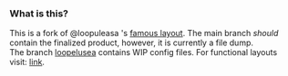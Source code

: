 ### What is this?

This is a fork of @loopuleasa 's [famous layout](https://github.com/loopuleasa/Dota2-TheCore-Config-Engine). The main branch *should* contain the finalized product, however, it is currently a file dump.  
The branch [loopelusea](https://github.com/juvenigi/Dota2-TheCore-Config-Engine/tree/loopuleasa) contains WIP config files.
For functional layouts visit: [link](https://github.com/loopuleasa/Dota2-TheCore-Config-Engine/tree/master/Dota%202%20Reborn%20Keyboard%20Setups).
